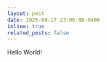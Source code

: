 ```yaml
---
layout: post
date: 2025-09-17 23:06:00-0400
inline: true
related_posts: false
---
```


Hello World!
